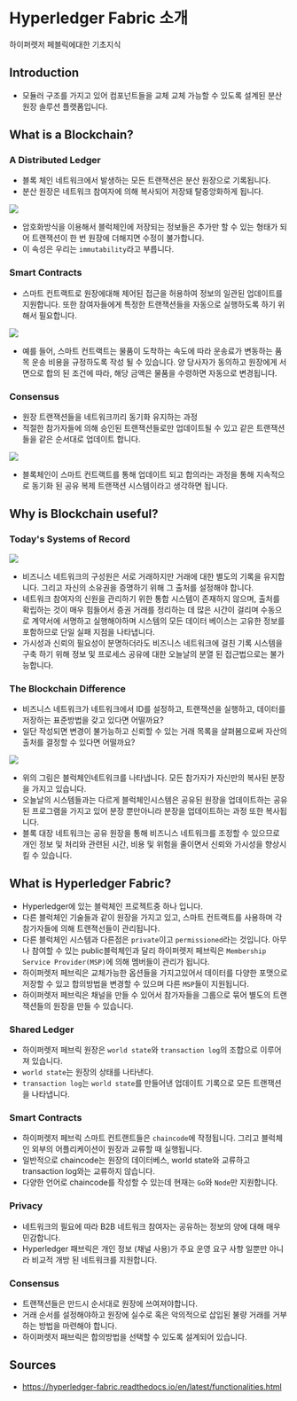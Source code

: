 # Hyperledger Fabric 소개

하이퍼렛저 페블릭에대한 기초지식

## Introduction

* 모듈러 구조를 가지고 있어 컴포넌트들을 교체 교체 가능할 수 있도록
  설계된 분산 원장 솔루션 플랫폼입니다.

## What is a Blockchain?

### A Distributed Ledger

* 블록 체인 네트워크에서 발생하는 모든 트랜잭션은 분산 원장으로 기록됩니다.
* 분산 원장은 네트워크 참여자에 의해 복사되어 저장돼 탈중앙화하게 됩니다.

![](https://hyperledger-fabric.readthedocs.io/en/latest/_images/basic_network.png)

* 암호화방식을 이용해서 블럭체인에 저장되는 정보들은 추가만 할 수 있는 형태가
  되어 트랜잭션이 한 번 원장에 더해지면 수정이 불가합니다.
* 이 속성은 우리는 `immutability`라고 부릅니다.

### Smart Contracts

* 스마트 컨트랙트로 원장에대해 제어된 접근을 허용하여 정보의 일관된 업데이트를
  지원합니다. 또한 참여자들에게 특정한 트랜잭션들을 자동으로 실행하도록 하기
  위해서 필요합니다.

![](https://hyperledger-fabric.readthedocs.io/en/latest/_images/Smart_Contract.png)

* 예를 들어, 스마트 컨트랙트는 물품이 도착하는 속도에 따라 운송료가 변동하는 품목
  운송 비용을 규정하도록 작성 될 수 있습니다. 양 당사자가 동의하고 원장에게
  서면으로 합의 된 조건에 따라, 해당 금액은 물품을 수령하면 자동으로
  변경됩니다.

### Consensus

* 원장 트랜잭션들을 네트워크끼리 동기화 유지하는 과정
* 적절한 참가자들에 의해 승인된 트랜잭션들로만 업데이트될 수 있고 같은
  트랜잭션들을 같은 순서대로 업데이트 합니다.

![](https://hyperledger-fabric.readthedocs.io/en/latest/_images/consensus.png)

* 블록체인이 스마트 컨트랙트를 통해 업데이트 되고 합의라는 과정을 통해
  지속적으로 동기화 된 공유 복제 트랜잭션 시스템이라고 생각하면 됩니다.

## Why is Blockchain useful?

### Today's Systems of Record

![](https://hyperledger-fabric.readthedocs.io/en/latest/_images/current_network.png)

* 비즈니스 네트워크의 구성원은 서로 거래하지만 거래에 대한 별도의 기록을
  유지합니다. 그리고 자신의 소유권을 증명하기 위해 그 출처를 설정해야 합니다.
* 네트워크 참여자의 신원을 관리하기 위한 통합 시스템이 존재하지 않으며, 출처를
  확립하는 것이 매우 힘들어서 증권 거래를 정리하는 데 많은 시간이 걸리며
  수동으로 계약서에 서명하고 실행해야하며 시스템의 모든 데이터 베이스는 고유한
  정보를 포함하므로 단일 실패 지점을 나타냅니다.
* 가시성과 신뢰의 필요성이 분명하더라도 비즈니스 네트워크에 걸친 기록 시스템을
  구축 하기 위해 정보 및 프로세스 공유에 대한 오늘날의 분열 된 접근법으로는
  불가능합니다.

### The Blockchain Difference

* 비즈니스 네트워크가 네트워크에서 ID를 설정하고, 트랜잭션을 실행하고, 데이터를
  저장하는 표준방법을 갖고 있다면 어떨까요?
* 일단 작성되면 변경이 불가능하고 신뢰할 수 있는 거래 목록을 살펴봄으로써
  자산의 출처를 결정할 수 있다면 어떨까요?

![](https://hyperledger-fabric.readthedocs.io/en/latest/_images/future_net.png)

* 위의 그림은 블럭체인네트워크를 나타냅니다. 모든 참가자가 자신만의 복사된
  분장을 가지고 있습니다.
* 오늘날의 시스템들과는 다르게 블럭체인시스템은 공유된 원장을 업데이트하는
  공유된 프로그램을 가지고 있어 분장 뿐만아니라 분장을 업데이트하는 과정 또한
  복사됩니다.
* 블록 대장 네트워크는 공유 원장을 통해 비즈니스 네트워크를 조정할 수 있으므로
  개인 정보 및 처리와 관련된 시간, 비용 및 위험을 줄이면서 신뢰와 가시성을
  향상시킬 수 있습니다.

## What is Hyperledger Fabric?

* Hyperledger에 있는 블럭체인 프로젝트중 하나 입니다.
* 다른 블럭체인 기술들과 같이 원장을 가지고 있고, 스마트 컨트랙트를 사용하며 각
  참가자들에 의해 트랜젹선들이 관리됩니다.
* 다른 블럭체인 시스템과 다른점은 `private`이고 `permissioned`라는 것입니다.
  아무나 참여할 수 있는 public블럭체인과 달리 하이퍼렛저 페브릭은 
  `Membership Service Provider(MSP)`에 의해 멤버들이 관리가 됩니다.
* 하이퍼렛저 페브릭은 교체가능한 옵션들을 가지고있어서 데이터를 다양한 포맷으로
  저장할 수 있고 합의방법을 변경할 수 있으며 다른 `MSP`들이 지원됩니다.
* 하이퍼렛저 페브릭은 채널을 만들 수 있어서 참가자들을 그룹으로 묶어 별도의
  트랜잭션들의 원장을 만들 수 있습니다.

### Shared Ledger

* 하이퍼렛저 페브릭 원장은 `world state`와 `transaction log`의 조합으로
  이루어져 있습니다.
* `world state`는 원장의 상태를 나타낸다.
* `transaction log`는 `world state`를 만들어낸 업데이트 기록으로 모든
  트랜잭션을 나타냅니다.

### Smart Contracts

* 하이퍼렛저 페브릭 스마트 컨트랜트들은 `chaincode`에 작정됩니다. 그리고
  블럭체인 외부의 어플리케이션이 원장과 교류할 때 실행됩니다.
* 일반적으로 chaincode는 원장의 데이터베스, world state와 교류하고 transaction
  log와는 교류하지 않습니다.
* 다양한 언어로 chaincode를 작성할 수 있는데 현재는 `Go`와 `Node`만 지원합니다.

### Privacy

* 네트워크의 필요에 따라 B2B 네트워크 참여자는 공유하는 정보의 양에 대해 매우 
  민감합니다.
* Hyperledger 패브릭은 개인 정보 (채널 사용)가 주요 운영 요구 사항 일뿐만 
  아니라 비교적 개방 된 네트워크를 지원합니다.

### Consensus

* 트랜잭션들은 만드시 순서대로 원장에 쓰여져야합니다.
* 거래 순서를 설정해야하고 원장에 실수로 혹은 악의적으로 삽입된 불량 거래를
  거부하는 방법을 마련해야 합니다.
* 하이퍼렛저 패브릭은 합의방법을 선택할 수 있도록 설계되어 있습니다.

## Sources

* <https://hyperledger-fabric.readthedocs.io/en/latest/functionalities.html>
